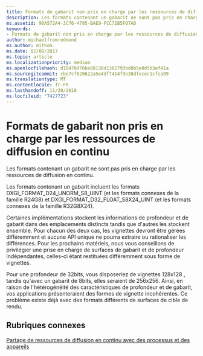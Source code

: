```yaml
---
title: Formats de gabarit non pris en charge par les ressources de diffusion en continu
description: Les formats contenant un gabarit ne sont pas pris en charge par les ressources de diffusion en continu.
ms.assetid: 90A572A4-3C76-4795-BAE9-FCC72B5F07AD
keywords:
- Formats de gabarit non pris en charge par les ressources de diffusion en continu
author: michaelfromredmond
ms.author: mithom
ms.date: 02/08/2017
ms.topic: article
ms.localizationpriority: medium
ms.openlocfilehash: d10478d76be88138d1382793bd8b5e0d5b3ef41a
ms.sourcegitcommit: cbe7cf620622a5e4df7414f9e38dfecec1cfca99
ms.translationtype: MT
ms.contentlocale: fr-FR
ms.lasthandoff: 11/20/2018
ms.locfileid: "7427723"
---
```

# <a name="stencil-formats-not-supported-with-streaming-resources"></a>Formats de gabarit non pris en charge par les ressources de diffusion en continu


Les formats contenant un gabarit ne sont pas pris en charge par les ressources de diffusion en continu.

Les formats contenant un gabarit incluent les formats DXGI\_FORMAT\_D24\_UNORM\_S8\_UINT (et les formats connexes de la famille R24G8) et DXGI\_FORMAT\_D32\_FLOAT\_S8X24\_UINT (et les formats connexes de la famille R32G8X24).

Certaines implémentations stockent les informations de profondeur et de gabarit dans des emplacements distincts tandis que d'autres les stockent ensemble. Pour chacun des deux cas, les vignettes devront être gérées différemment et aucune API unique ne pourra extraire ou rationaliser les différences. Pour les prochains matériels, nous vous conseillons de privilégier une prise en charge de surfaces de gabarit et de profondeur indépendantes, celles-ci étant restituées différemment sous forme de vignettes.

Pour une profondeur de 32bits, vous disposeriez de vignettes 128x128 , tandis qu'avec un gabarit de 8bits, elles seraient de 256x256. Ainsi, en raison de l'hétérogénéité des caractéristiques de profondeur et de gabarit, vos applications présenteraient des formes de vignette incohérentes. Ce problème existe déjà avec des formats différents de surfaces de cible de rendu.

## <a name="span-idrelated-topicsspanrelated-topics"></a><span id="related-topics"></span>Rubriques connexes


[Partage de ressources de diffusion en continu avec des processus et des appareils](streaming-resource-cross-process-and-device-sharing.md)

 

 




